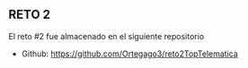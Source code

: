 ## RETO 2

El reto #2 fue almacenado en el siguiente repositorio 

- Github: https://github.com/Ortegago3/reto2TopTelematica